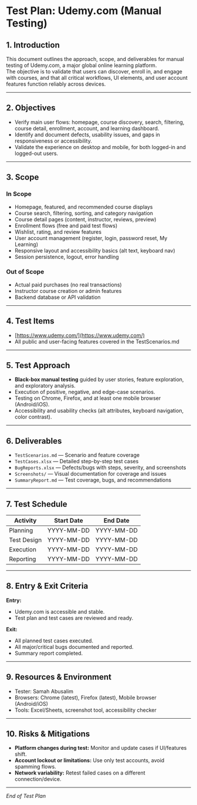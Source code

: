# Test Plan: Udemy.com (Manual Testing)

## 1. Introduction

This document outlines the approach, scope, and deliverables for manual testing of Udemy.com, a major global online learning platform.  
The objective is to validate that users can discover, enroll in, and engage with courses, and that all critical workflows, UI elements, and user account features function reliably across devices.

---

## 2. Objectives

- Verify main user flows: homepage, course discovery, search, filtering, course detail, enrollment, account, and learning dashboard.
- Identify and document defects, usability issues, and gaps in responsiveness or accessibility.
- Validate the experience on desktop and mobile, for both logged-in and logged-out users.

---

## 3. Scope

### **In Scope**
- Homepage, featured, and recommended course displays
- Course search, filtering, sorting, and category navigation
- Course detail pages (content, instructor, reviews, preview)
- Enrollment flows (free and paid test flows)
- Wishlist, rating, and review features
- User account management (register, login, password reset, My Learning)
- Responsive layout and accessibility basics (alt text, keyboard nav)
- Session persistence, logout, error handling

### **Out of Scope**
- Actual paid purchases (no real transactions)
- Instructor course creation or admin features
- Backend database or API validation

---

## 4. Test Items

- [https://www.udemy.com/](https://www.udemy.com/)
- All public and user-facing features covered in the TestScenarios.md

---

## 5. Test Approach

- **Black-box manual testing** guided by user stories, feature exploration, and exploratory analysis.
- Execution of positive, negative, and edge-case scenarios.
- Testing on Chrome, Firefox, and at least one mobile browser (Android/iOS).
- Accessibility and usability checks (alt attributes, keyboard navigation, color contrast).

---

## 6. Deliverables

- `TestScenarios.md` — Scenario and feature coverage
- `TestCases.xlsx` — Detailed step-by-step test cases
- `BugReports.xlsx` — Defects/bugs with steps, severity, and screenshots
- `Screenshots/` — Visual documentation for coverage and issues
- `SummaryReport.md` — Test coverage, bugs, and recommendations

---

## 7. Test Schedule

| Activity         | Start Date   | End Date     |
|------------------|-------------|-------------|
| Planning         | YYYY-MM-DD   | YYYY-MM-DD  |
| Test Design      | YYYY-MM-DD   | YYYY-MM-DD  |
| Execution        | YYYY-MM-DD   | YYYY-MM-DD  |
| Reporting        | YYYY-MM-DD   | YYYY-MM-DD  |

---

## 8. Entry & Exit Criteria

**Entry:**
- Udemy.com is accessible and stable.
- Test plan and test cases are reviewed and ready.

**Exit:**
- All planned test cases executed.
- All major/critical bugs documented and reported.
- Summary report completed.

---

## 9. Resources & Environment

- Tester: Samah Abusalim
- Browsers: Chrome (latest), Firefox (latest), Mobile browser (Android/iOS)
- Tools: Excel/Sheets, screenshot tool, accessibility checker

---

## 10. Risks & Mitigations

- **Platform changes during test:** Monitor and update cases if UI/features shift.
- **Account lockout or limitations:** Use only test accounts, avoid spamming flows.
- **Network variability:** Retest failed cases on a different connection/device.

---

*End of Test Plan*
